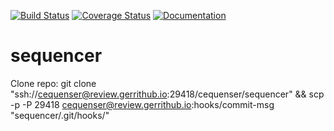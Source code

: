 [![Build Status](https://travis-ci.org/cequenser/sequencer.svg?branch=master)](https://travis-ci.org/cequenser/sequencer)
[![Coverage Status](https://coveralls.io/repos/github/cequenser/sequencer/badge.svg?branch=master)](https://coveralls.io/github/cequenser/sequencer?branch=master)
[![Documentation](https://codedocs.xyz/cequenser/sequencer.svg)](https://codedocs.xyz/cequenser/sequencer/)

# sequencer

Clone repo: git clone "ssh://cequenser@review.gerrithub.io:29418/cequenser/sequencer" && scp -p -P 29418 cequenser@review.gerrithub.io:hooks/commit-msg "sequencer/.git/hooks/"
